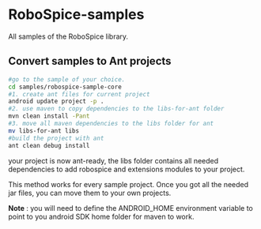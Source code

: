 # RoboSpice-samples


All samples of the RoboSpice library.


## Convert samples to Ant projects


```bash
#go to the sample of your choice.
cd samples/robospice-sample-core
#1. create ant files for current project
android update project -p .
#2. use maven to copy dependencies to the libs-for-ant folder
mvn clean install -Pant
#3. move all maven dependencies to the libs folder for ant
mv libs-for-ant libs
#build the project with ant
ant clean debug install
```

your project is now ant-ready, the libs folder contains all needed dependencies to add robospice and extensions modules to your project.

This method works for every sample project. Once you got all the needed jar files, you can move them to your own projects.

**Note** : you will need to define the ANDROID_HOME environment variable to point to you android SDK home folder for maven to work.
